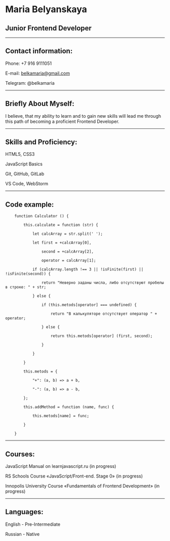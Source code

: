 # Maria Belyanskaya

## Junior Frontend Developer

***

## Contact information:

Phone: +7 916 9111051

E-mail: belkamaria@gmail.com

Telegram: @belkamaria

***

## Briefly About Myself:

I believe, that my ability to learn and to gain new skills will lead me through this path of becoming a proficient Frontend Developer.

***

## Skills and Proficiency:

HTML5, CSS3

JavaScript Basics

Git, GitHub, GitLab

VS Code, WebStorm

***

## Code example:

        function Calculator () {

            this.calculate = function (str) {

                let calcArray = str.split(' ');

                let first = +calcArray[0],

                    second = +calcArray[2],

                    operator = calcArray[1];

                if (calcArray.length !== 3 || !isFinite(first) || !isFinite(second)) {

                    return "Неверно заданы числа, либо отсутствуют пробелы в строке: " + str;

                } else {

                    if (this.metods[operator] === undefined) {

                        return "В калькуляторе отсутствует оператор " + operator;

                    } else {

                        return this.metods[operator] (first, second);

                    }

                }

            }

            this.metods = {

                "+": (a, b) => a + b,

                "-": (a, b) => a - b,

            };

            this.addMethod = function (name, func) {

                this.metods[name] = func;

            }

        }


***

## Courses:

JavaScript Manual on learnjavascript.ru (in progress)

RS Schools Course «JavaScript/Front-end. Stage 0» (in progress)

Innopolis University Course «Fundamentals of Frontend Development» (in progress)


***

## Languages:

English - Pre-Intermediate

Russian - Native
